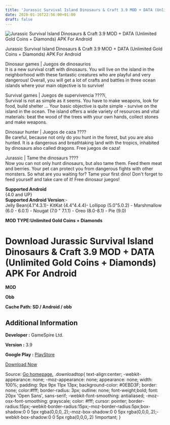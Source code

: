 ```yaml
---
title: 'Jurassic Survival Island Dinosaurs & Craft 3.9 MOD + DATA (Unlimited Gold Coins + Diamonds) APK For Android'
date: 2020-01-16T22:56:00+01:00
draft: false
---
```


![Jurassic Survival Island Dinosaurs & Craft 3.9 MOD + DATA (Unlimited Gold Coins + Diamonds) APK For Android](https://i2.wp.com/apkhome.net/wp-content/uploads/2020/01/Jurassic-Survival-Island-Dinosaurs-Craft-3.9-MOD-DATA-Unlimited-Gold-Coins-Diamonds.png "Jurassic Survival Island Dinosaurs & Craft 3.9 MOD + DATA (Unlimited Gold Coins + Diamonds) APK For Android")

  

Jurassic Survival Island Dinosaurs & Craft 3.9 MOD + DATA (Unlimited Gold Coins + Diamonds) APK For Android

Dinosaur games | Juegos de dinosaurios  
It is a new survival craft with dinosaurs. You will live on the island in the neighborhood with these fantastic creatures who are playful and very dangerous! Overall, you will get a lot of crafts and battles in three ocean islands where your main objective is to survive!

Survival games | Juegos de supervivencia ????ï¸  
Survival is not as simple as it seems. You have to make weapons, look for food, build shelter ... Your basic objective is quite simple - survive on the island in the ocean. The island offers a wide variety of resources and vital materials: beat the wood of the trees with your own hands, collect stones and make weapons.

Dinosaur hunter | Juegos de caza ????  
Be careful, because not only do you hunt in the forest, but you are also hunted. It is a dangerous and breathtaking land with the tropics, inhabited by dinosaurs also called dragons. Free juegos de caza!

Jurassic | Tame the dinosaurs ????  
Now you can not only hunt dinosaurs, but also tame them. Feed them meat and berries. Your pet can protect you from dangerous fights with other monsters. So what are you waiting for? Tame your first dino! Don't forget to feed yourself and take care of it! Free dinosaur juegos!

**Supported Android**  
{4.0 and UP}  
**Supported Android Version**:-  
Jelly Bean(4.1"4.3.1)- KitKat (4.4"4.4.4)- Lollipop (5.0"5.0.2) - Marshmallow (6.0 - 6.0.1) - Nougat (7.0 " 7.1.1) - Oreo (8.0-8.1) - Pie (9.0)

**MOD TYPE:Unlimited Gold Coins + Diamonds**

Download Jurassic Survival Island Dinosaurs & Craft 3.9 MOD + DATA (Unlimited Gold Coins + Diamonds) APK For Android
====================================================================================================================

**MOD**

**Obb**

**Cache Path: SD / Android / obb**

Additional Information
----------------------

**Developer :** GameSpire Ltd.

**Version :** 3.9

**Google Play :** [PlayStore](https://play.google.com/store/apps/details?id=com.gamefirst.arkofcraftsdinosaurs)

  

[Download Now](https://store4app.co/post/jurassic-survival-island-dinosaurs-amp-craft-3-9-mod-data-unlimited-gold-coins-diamonds-apk-for-android_1579199327)

  
Source: [Go homepage.](https://store4app.co/post/jurassic-survival-island-dinosaurs-amp-craft-3-9-mod-data-unlimited-gold-coins-diamonds-apk-for-android_1579199327) .downloadtop{ text-align:center; -webkit-appearance: none; -moz-appearance: none; appearance: none; width: 100%; padding: 9px 9px 11px 13px; background-color: #0EBD3F; border: none; color:#fff; border-radius: 3px; outline: none; font-weight;bold; font: 20px 'Open Sans', sans-serif; -webkit-font-smoothing: antialiased; -moz-osx-font-smoothing: grayscale; color: #fff; cursor: pointer; border-radius:15px;-webkit-border-radius:15px;-moz-border-radius:5px;box-shadow:0 0 5px rgba(0,0,0,.2);-moz-box-shadow:0 0 5px rgba(0,0,0,.2);-webkit-box-shadow:0 0 5px rgba(0,0,0,.2) !important; }